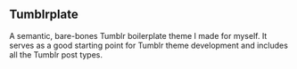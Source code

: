 ## Tumblrplate

A semantic, bare-bones Tumblr boilerplate theme I made for myself. It serves as a good starting point for Tumblr theme development and includes all the Tumblr post types. 
